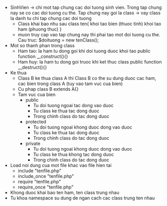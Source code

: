 - SinhVien -> chi mot tap chung cac doi tuong sinh vien. Trong tap chung nay se co cac doi tuong cu the. Tap chung nay goi la class
	-> vay class la danh tu chi tap chung cac doi tuong
	- Class khai bao nhu sau
		class ten{
			khoi tao bien (thuoc tinh)
			khoi tao ham (phuong thuc)
		}
	- muon truy cap vao tap chung nay thi phai tao mot doi tuong cu the. Cau truc: $doituong = new tenClass();
- Mot so thanh phan trong class
	- Ham tao: la ham tu dong goi khi doi tuong duoc khoi tao
		public function __construct(){}
	- Ham huy: la ham tu dong goi truoc khi ket thuc class
		public function __destruct(){}
- Ke thua
	- Class B ke thua class A thi Class B co the su dung duoc cac ham, cac bien trong class A (tuy vao tam vuc cua bien)		
	- Cu phap
		class B extends A{}
	- Tam vuc cua bien
		- public
			- Tu doi tuong ngoai tac dong vao duoc
			- Tu class ke thua tac dong duoc
			- Trong chinh class do tac dong duoc
		- protected
			- Tu doi tuong ngoai khong duoc dong vao duoc
			- Tu class ke thua tac dong duoc
			- Trong chinh class do tac dong duoc
		- private
			- Tu doi tuong ngoai khong duoc dong vao duoc
			- Tu class ke thua khong tac dong duoc
			- Trong chinh class do tac dong duoc
- Load noi dung cua mot file khac vao file hien tai
	- include "tenfile.php"
	- include_once "tenfile.php"
	- require "tenfile.php"
	- require_once "tenfile.php"
- Khong duoc khai bao ten ham, ten class trung nhau
- Tu khoa namespace su dung de ngan cach cac class trung ten nhau	